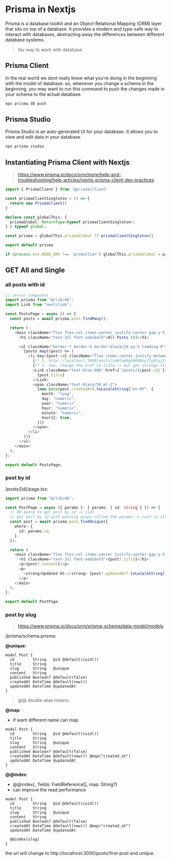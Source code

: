 # Prisma in Nextjs

Prisma is a database toolkit and an Object-Relational Mapping (ORM) layer that sits on top of a database. It provides a modern and type-safe way to interact with databases, abstracting away the differences between different database systems.

> fav way to work with database

## Prisma Client

In the real world we dont really know what you're doing in the beginning with the model of database. so, whenever you change a schema in the beginning, you may want to run this command to push the changes made in your schema to the actual database.

```ts
npx prisma db push
```

## Prisma Studio

Prisma Studio is an auto-generated UI for your database. It allows you to view and edit data in your database.

```ts
npx prisma studio
```

## Instantiating Prisma Client with Nextjs

> https://www.prisma.io/docs/orm/more/help-and-troubleshooting/help-articles/nextjs-prisma-client-dev-practices

```ts
import { PrismaClient } from '@prisma/client'

const prismaClientSingleton = () => {
  return new PrismaClient()
}

declare const globalThis: {
  prismaGlobal: ReturnType<typeof prismaClientSingleton>;
} & typeof global;

const prisma = globalThis.prismaGlobal ?? prismaClientSingleton()

export default prisma

if (process.env.NODE_ENV !== 'production') globalThis.prismaGlobal = prisma
```

## GET All and Single

### all posts with id

```ts
// server component
import prisma from "@/lib/db";
import Link from "next/link";

const PostsPage = async () => {
  const posts = await prisma.post.findMany();

  return (
    <main className="flex flex-col items-center justify-center gap-y-5 pt-24 text-center">
      <h1 className="text-3xl font-semibold">All Posts (0)</h1>

      <ul className="border-t border-b border-black/10 py-5 leading-8">
        {posts.map((post) => (
          <li key={post.id} className="flex items-center justify-between px-5">
            {/* 1. http://localhost:3000/posts/cm0ta66gh0000syf3y0tyj5sc */}
            {/* 2. now, change the href to title -> but get strange string formatting = so create separate field in schema prisma called slug and @unique */}
            <Link className="text-blue-600" href={`/posts/${post.id}`}>
              {post.title}
            </Link>
            <span className="text-black/50 ml-2">
              {new Date(post.createdAt).toLocaleString("en-MY", {
                month: "long",
                day: "numeric",
                year: "numeric",
                hour: "numeric",
                minute: "numeric",
                hour12: true,
              })}
            </span>
          </li>
        ))}
      </ul>
    </main>
  );
};

export default PostsPage;
```

### post by id

/posts/[id]/page.tsx:

```ts
import prisma from "@/lib/db";

const PostPage = async ({ params }: { params: { id: string } }) => {
  // db query to get post by id -> [id]
  // get post by id with passing props called the params -> cuid is string
  const post = await prisma.post.findUnique({
    where: {
      id: params.id,
    },
  });

  return (
    <main className="flex flex-col items-center justify-center gap-y-5 pt-24 text-center">
      <h1 className="text-3xl font-semibold">{post?.title}</h1>
      <p>{post?.content}</p>
      <p>
        <strong>Updated At:</strong> {post?.updatedAt?.toLocaleString()}
      </p>
    </main>
  );
};

export default PostPage;
```

### post by slug

> https://www.prisma.io/docs/orm/prisma-schema/data-model/models

/prisma/schema.prisma:

**@unique**:

```prisma
model Post {
  id        String   @id @default(cuid())
  title     String
  slug      String   @unique
  content   String
  published Boolean? @default(false)
  createdAt DateTime @default(now())
  updatedAt DateTime @updatedAt
}
```

> @@ double alias means:

**@map**:

- if want different name can map

```prisma
model Post {
  id        String   @id @default(cuid())
  title     String
  slug      String   @unique
  content   String
  published Boolean? @default(false)
  createdAt DateTime @default(now()) @map("created_at")
  updatedAt DateTime @updatedAt
}
```

**@@index**:

- @@index(_ fields: FieldReference[], map: String?)
- can improve the read performance

```prisma
model Post {
  id        String   @id @default(cuid())
  title     String
  slug      String   @unique
  content   String
  published Boolean? @default(false)
  createdAt DateTime @default(now()) @map("created_at")
  updatedAt DateTime @updatedAt

  @@index(slug)
}
```

the url will change to http://localhost:3000/posts/first-post and unique.